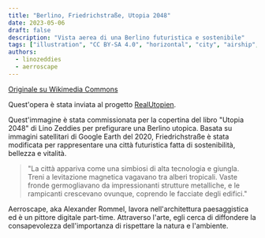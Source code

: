 ```yaml
---
title: "Berlino, Friedrichstraße, Utopia 2048"
date: 2023-05-06
draft: false
description: "Vista aerea di una Berlino futuristica e sostenibile"
tags: ["illustration", "CC BY-SA 4.0", "horizontal", "city", "airship", "transport"]
authors:
  - linozeddies
  - aerroscape
---
```


[Originale su Wikimedia Commons](https://commons.wikimedia.org/wiki/File:Berlin_Friedrichstra%C3%9Fe_Utopia_2048_small_file.jpg)

Quest'opera è stata inviata al progetto [RealUtopien](https://realutopien.info/visuals/berlin-friedrichstrasse-utopia-2048/).

Quest'immagine è stata commissionata per la copertina del libro "Utopia 2048" di Lino Zeddies per prefigurare una Berlino utopica. Basata su immagini satellitari di Google Earth del 2020, Friedrichstraße è stata modificata per rappresentare una città futuristica fatta di sostenibilità, bellezza e vitalità. 

> "La città appariva come una simbiosi di alta tecnologia e giungla. Treni a levitazione magnetica vagavano tra alberi tropicali. Vaste fronde germogliavano da impressionanti strutture metalliche, e le rampicanti crescevano ovunque, coprendo le facciate degli edifici."

Aerroscape, aka Alexander Rommel, lavora nell'architettura paesaggistica ed è un pittore digitale part-time. Attraverso l'arte, egli cerca di diffondere la consapevolezza dell'importanza di rispettare la natura e l'ambiente.



